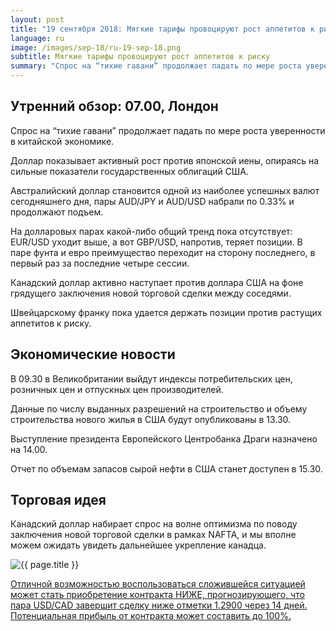 ```yaml
---
layout: post
title: "19 сентября 2018: Мягкие тарифы провоцируют рост аппетитов к риску"
language: ru
image: /images/sep-18/ru-19-sep-18.png
subtitle: Мягкие тарифы провоцируют рост аппетитов к риску
summary: "Спрос на “тихие гавани” продолжает падать по мере роста уверенности в китайской экономике"
---
```

## Утренний обзор: 07.00, Лондон
 
Спрос на “тихие гавани” продолжает падать по мере роста уверенности в китайской экономике.

Доллар показывает активный рост против японской иены, опираясь на сильные показатели государственных облигаций США.

Австралийский доллар становится одной из наиболее успешных валют сегодняшнего дня, пары AUD/JPY и AUD/USD набрали по 0.33% и продолжают подъем.

На долларовых парах какой-либо общий тренд пока отсутствует: EUR/USD уходит выше, а вот GBP/USD, напротив, теряет позиции. В паре фунта и евро преимущество переходит на сторону последнего, в первый раз за последние четыре сессии.

Канадский доллар активно наступает против доллара США на фоне грядущего заключения новой торговой сделки между соседями.

Швейцарскому франку пока удается держать позиции против растущих аппетитов к риску.
 
## Экономические новости
 
В 09.30 в Великобритании выйдут индексы потребительских цен, розничных цен и отпускных цен производителей.

Данные по числу выданных разрешений на строительство и объему строительства нового жилья в США будут опубликованы в 13.30.

Выступление президента Европейского Центробанка Драги назначено на 14.00.

Отчет по объемам запасов сырой нефти в США станет доступен в 15.30.
 
## Торговая идея
 
Канадский доллар набирает спрос на волне оптимизма по поводу заключения новой торговой сделки в рамках NAFTA, и мы вполне можем ожидать увидеть дальнейшее укрепление канадца.

<img src="{{ site.url }}/images/sep-18/ru-19-sep-18.png" alt="{{ page.title }}"  title="{{ page.title }}">

<a href="%LINK%%?currency=USD&market=forex&underlying=frxUSDCAD&formname=higherlower&duration_amount=14&duration_units=d&amount=10&amount_type=stake&expiry_type=duration&barrier=1.2900" target="_blank">Отличной возможностью воспользоваться сложившейся ситуацией может стать приобретение контракта НИЖЕ, прогнозирующего, что пара USD/CAD завершит сделку ниже отметки 1.2900 через 14 дней. Потенциальная прибыль от контракта может составить до 100%.</a>

